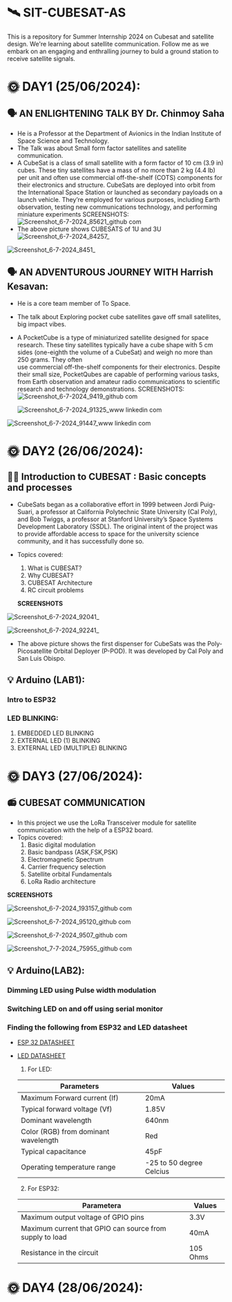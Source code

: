 # 🛰️ SIT-CUBESAT-AS
This is a repository for Summer Internship 2024 on Cubesat and satellite design.
We're learning about satellite communication.
Follow me as we embark on an engaging and enthralling journey to buld a ground station to receive satellite signals.

# 🌞 DAY1 (25/06/2024):
## 🗣️ AN ENLIGHTENING TALK BY Dr. Chinmoy Saha 
 - He is a Professor at the Department of Avionics in the Indian Institute of Space Science and Technology.
 - The Talk was about Small form factor satellites and satellite communication.
 - A CubeSat is a class of small satellite with a form factor of 10 cm (3.9 in) cubes. These tiny satellites have a 
   mass of no more than 2 kg (4.4 lb) per unit and often use commercial off-the-shelf (COTS) components for their 
   electronics and structure. CubeSats are deployed into orbit from the International Space Station or launched as 
   secondary payloads on a launch vehicle. They’re employed for various purposes, including Earth observation, 
   testing new communications technology, and performing miniature experiments
   SCREENSHOTS:
   ![Screenshot_6-7-2024_85621_github com](https://github.com/AshritaSahoo/SIT-CUBESAT-AS/assets/174847576/e8049bbb-68ae-400d-9bed-5f9c0d32875d)
- The above picture shows CUBESATS of 1U and 3U
  ![Screenshot_6-7-2024_84257_](https://github.com/AshritaSahoo/SIT-CUBESAT-AS/assets/174847576/55023e71-f234-49d3-b09a-2bad5ca74493)

 ![Screenshot_6-7-2024_8451_](https://github.com/AshritaSahoo/SIT-CUBESAT-AS/assets/174847576/ac83ba6d-b4c8-46a3-9210-fac6f9cbe2b6)

## 🗣️ AN ADVENTUROUS JOURNEY WITH Harrish Kesavan:
- He is a core team member of To Space.
- The talk about Exploring pocket cube satellites gave off small satellites, big impact vibes.
- A PocketCube is a type of miniaturized satellite designed for space research. These tiny satellites typically have 
  a cube shape with 5 cm sides (one-eighth the volume of a CubeSat) and weigh no more than 250 grams. They often    
  use commercial off-the-shelf components for their electronics. Despite their small size, PocketQubes are capable 
   of performing various tasks, from Earth observation and amateur radio communications to scientific research and 
    technology demonstrations.
  SCREENSHOTS:
  ![Screenshot_6-7-2024_9419_github com](https://github.com/AshritaSahoo/SIT-CUBESAT-AS/assets/174847576/87d8384b-ca1b-4f3e-85e7-fc2017c46930)

  ![Screenshot_6-7-2024_91325_www linkedin com](https://github.com/AshritaSahoo/SIT-CUBESAT-AS/assets/174847576/35ab75e4-1702-4950-8754-2b48848d3548)

![Screenshot_6-7-2024_91447_www linkedin com](https://github.com/AshritaSahoo/SIT-CUBESAT-AS/assets/174847576/dd135e68-690e-4b68-b4a5-d6d677b8bd51)

# 🌞 DAY2 (26/06/2024):
## 🧑‍🚀 Introduction to CUBESAT : Basic concepts and processes
- CubeSats began as a collaborative effort in 1999 between Jordi Puig-Suari, a professor at California Polytechnic 
  State University (Cal Poly), and Bob Twiggs, a professor at Stanford University’s Space Systems Development 
  Laboratory (SSDL). The original intent of the project was to provide affordable access to space for the university 
  science community, and it has successfully done so.
- Topics covered:
  1. What is CUBESAT?
  2. Why CUBESAT?
  3. CUBESAT Architecture
  4. RC circuit problems

  **SCREENSHOTS**
   
![Screenshot_6-7-2024_92041_](https://github.com/AshritaSahoo/SIT-CUBESAT-AS/assets/174847576/161f3949-031c-43b2-958b-fffa545f4335)

![Screenshot_6-7-2024_92241_](https://github.com/AshritaSahoo/SIT-CUBESAT-AS/assets/174847576/13460e20-78ae-46b0-bcf1-f3ce54885e21)

- The above picture shows the first dispenser for CubeSats was the Poly-Picosatellite Orbital Deployer (P-POD). It was developed by Cal Poly and San Luis Obispo. 

## 💡 Arduino (LAB1):
 ### Intro to ESP32
 ### LED BLINKING:
 1. EMBEDDED LED BLINKING
 2. EXTERNAL LED (1) BLINKING
 3. EXTERNAL LED (MULTIPLE) BLINKING

# 🌞 DAY3 (27/06/2024):
## 📻 CUBESAT COMMUNICATION
- In this project we use the LoRa Transceiver module for satellite communication with the help of a ESP32 board.
- Topics covered:
   1. Basic digital modulation
   2. Basic bandpass (ASK,FSK,PSK)
   3. Electromagnetic Spectrum
   4. Carrier frequency selection
   5. Satellite orbital Fundamentals
   6. LoRa Radio architecture

**SCREENSHOTS**
 
![Screenshot_6-7-2024_193157_github com](https://github.com/AshritaSahoo/SIT-CUBESAT-AS/assets/174847576/b3241261-c8d3-4baa-a545-d6025d4f8aa9)

![Screenshot_6-7-2024_95120_github com](https://github.com/AshritaSahoo/SIT-CUBESAT-AS/assets/174847576/48737ce6-c15b-4b47-a4f0-5b8680d6b9f1)

![Screenshot_6-7-2024_9507_github com](https://github.com/AshritaSahoo/SIT-CUBESAT-AS/assets/174847576/9e74f745-aad3-4b78-9719-9f4147df6cbb)

![Screenshot_7-7-2024_75955_github com](https://github.com/AshritaSahoo/SIT-CUBESAT-AS/assets/174847576/cbf16b72-3e54-4bb6-aeab-4d493f91d241)

      
 ## 💡 Arduino(LAB2):
  ### Dimming LED using Pulse width modulation
  ### Switching LED on and off using serial monitor
  ### Finding the following from ESP32 and LED datasheet
  
   - [ESP 32 DATASHEET](https://github.com/silicon-sat/SI-2024-CubeSat/blob/main/docs/Datasheet-ESP32.pdf)
   - [LED DATASHEET](https://github.com/silicon-sat/SI-2024-CubeSat/blob/main/docs/Datasheet-LED-XLMR01DE.pdf)

      1. For LED:
       
      | Parameters | Values |
      | ---------- | ----------------------------------------- |
      | Maximum Forward current (If) | 20mA |
      | Typical forward voltage (Vf)| 1.85V |
      | Dominant wavelength | 640nm |
      | Color (RGB) from dominant wavelength | Red |
      | Typical capacitance | 45pF |
      | Operating temperature range | -25 to 50 degree Celcius |

      2. For ESP32:

     | Parametera | Values |
     | ---------- | ------ |
     | Maximum output voltage of GPIO pins | 3.3V |
     | Maximum current that GPIO can source from supply to load | 40mA |
     | Resistance in the circuit | 105 Ohms |

# 🌞 DAY4 (28/06/2024):

      
